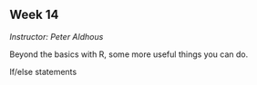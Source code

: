 ## Week 14
*Instructor: Peter Aldhous*

Beyond the basics with R, some more useful things you can do.

If/else statements
